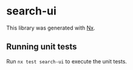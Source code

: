 # search-ui

This library was generated with [Nx](https://nx.dev).

## Running unit tests

Run `nx test search-ui` to execute the unit tests.
